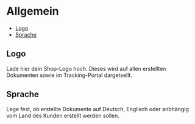 # Allgemein

-   [Logo](#logo)
-   [Sprache](#language)

<a name="logo"></a>

## Logo

Lade hier dein Shop-Logo hoch. Dieses wird auf allen erstellten Dokumenten sowie im Tracking-Portal dargetsellt.

<a name="language"></a>

## Sprache

Lege fest, ob erstellte Dokumente auf Deutsch, Englisch oder anbhängig vom Land des Kunden erstellt werden sollen.

